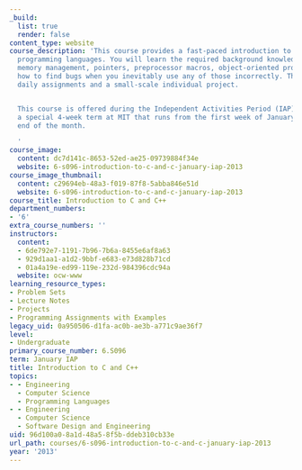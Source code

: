 ```yaml
---
_build:
  list: true
  render: false
content_type: website
course_description: 'This course provides a fast-paced introduction to the C and C++
  programming languages. You will learn the required background knowledge, including
  memory management, pointers, preprocessor macros, object-oriented programming, and
  how to find bugs when you inevitably use any of those incorrectly. There will be
  daily assignments and a small-scale individual project.


  This course is offered during the Independent Activities Period (IAP), which is
  a special 4-week term at MIT that runs from the first week of January until the
  end of the month.

  '
course_image:
  content: dc7d141c-8653-52ed-ae25-09739884f34e
  website: 6-s096-introduction-to-c-and-c-january-iap-2013
course_image_thumbnail:
  content: c29694eb-48a3-f019-87f8-5abba846e51d
  website: 6-s096-introduction-to-c-and-c-january-iap-2013
course_title: Introduction to C and C++
department_numbers:
- '6'
extra_course_numbers: ''
instructors:
  content:
  - 6de792e7-1191-7b96-7b6a-8455e6af8a63
  - 929d1aa1-a1d2-9bbf-e683-e73d828b71cd
  - 01a4a19e-ed99-119e-232d-984396cdc94a
  website: ocw-www
learning_resource_types:
- Problem Sets
- Lecture Notes
- Projects
- Programming Assignments with Examples
legacy_uid: 0a950506-d1fa-ac0b-ae3b-a771c9ae36f7
level:
- Undergraduate
primary_course_number: 6.S096
term: January IAP
title: Introduction to C and C++
topics:
- - Engineering
  - Computer Science
  - Programming Languages
- - Engineering
  - Computer Science
  - Software Design and Engineering
uid: 96d100a0-8a1d-48a5-8f5b-ddeb310cb33e
url_path: courses/6-s096-introduction-to-c-and-c-january-iap-2013
year: '2013'
---
```

